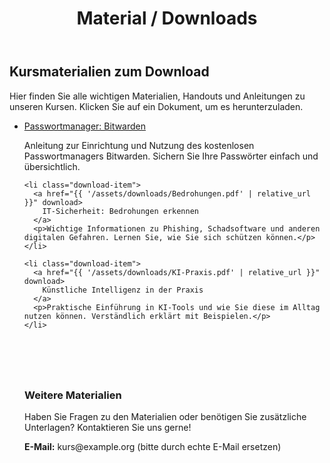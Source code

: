 ﻿---
layout: default
title: Material / Downloads
description: Materialien und Handouts zum Kurs
---

<div class="wrap">
  <h2>Kursmaterialien zum Download</h2>
  <p>Hier finden Sie alle wichtigen Materialien, Handouts und Anleitungen zu unseren Kursen. Klicken Sie auf ein Dokument, um es herunterzuladen.</p>

  <ul class="downloads-list">
    <li class="download-item">
      <a href="{{ '/assets/downloads/Bitwarden.pdf' | relative_url }}" download>
        Passwortmanager: Bitwarden
      </a>
      <p>Anleitung zur Einrichtung und Nutzung des kostenlosen Passwortmanagers Bitwarden. Sichern Sie Ihre Passwörter einfach und übersichtlich.</p>
    </li>
    
    <li class="download-item">
      <a href="{{ '/assets/downloads/Bedrohungen.pdf' | relative_url }}" download>
        IT-Sicherheit: Bedrohungen erkennen
      </a>
      <p>Wichtige Informationen zu Phishing, Schadsoftware und anderen digitalen Gefahren. Lernen Sie, wie Sie sich schützen können.</p>
    </li>
    
    <li class="download-item">
      <a href="{{ '/assets/downloads/KI-Praxis.pdf' | relative_url }}" download>
        Künstliche Intelligenz in der Praxis
      </a>
      <p>Praktische Einführung in KI-Tools und wie Sie diese im Alltag nutzen können. Verständlich erklärt mit Beispielen.</p>
    </li>
  </ul>

  <section style="margin-top: 3rem; padding: 1.5rem; background: var(--bg-gray); border-radius: var(--border-radius);">
    <h3>Weitere Materialien</h3>
    <p>Haben Sie Fragen zu den Materialien oder benötigen Sie zusätzliche Unterlagen? Kontaktieren Sie uns gerne!</p>
    <p><strong>E-Mail:</strong> kurs@example.org (bitte durch echte E-Mail ersetzen)</p>
  </section>
</div>
